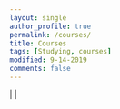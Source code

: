 ```yaml
---
layout: single
author_profile: true
permalink: /courses/
title: Courses
tags: [Studying, courses]
modified: 9-14-2019
comments: false
---
```



|                           |